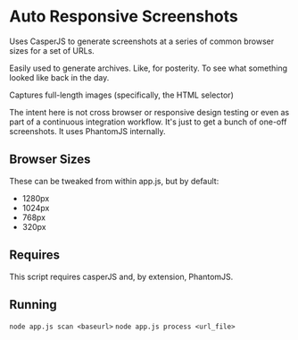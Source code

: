 # Auto Responsive Screenshots

Uses CasperJS to generate screenshots at a series of common browser sizes for a set of URLs.

Easily used to generate archives. Like, for posterity. To see what something looked like back in the day.

Captures full-length images (specifically, the HTML selector)

The intent here is not cross browser or responsive design testing or even as part of a continuous integration workflow. It's just to get a bunch of one-off screenshots. It uses PhantomJS internally.

## Browser Sizes
These can be tweaked from within app.js, but by default:
* 1280px
* 1024px
* 768px
* 320px

## Requires
This script requires casperJS and, by extension, PhantomJS.

## Running
`node app.js scan <baseurl>`
`node app.js process <url_file>`